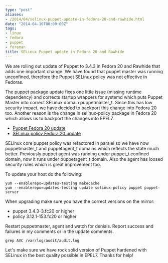 ```yaml
---
type: "post"
aliases:
- /2014/04/selinux-puppet-update-in-fedora-20-and-rawhide.html
date: "2014-04-10T00:00:00Z"
tags:
- linux
- fedora
- puppet
- foreman
title: SELinux Puppet update in Fedora 20 and Rawhide
---
```


We are rolling out update of Puppet to 3.4.3 in Fedora 20 and Rawhide that
adds one important change. We have found that puppet master was running
unconfined, therefore the Puppet SELinux policy was not effective in Fedoras.


The puppet package update fixes one little issue (missing runtime dependency) and
corrects startup wrappers for systemd which puts Puppet Master into
correct SELinux domain puppetmaster_t. Since this has low security impact, we
have decided to backport this change into Fedora 20 too. Another reason is
the change in selinux-policy package in Fedora 20 which allows us to backport
the changes into EPEL7.

- [Puppet Fedora 20 update](https://admin.fedoraproject.org/updates/puppet-3.4.3-3.fc20)
- [SELinux policy Fedora 20 update](https://admin.fedoraproject.org/updates/FEDORA-2014-4933/selinux-policy-3.12.1-153.fc20)

SELinux core puppet policy was refactored in paralel so we have now
puppetmaster_t and puppetagent_t domains which reflects the state much better.
Previously puppet agent was running under puppet_t confined domain, now it
runs under puppetagent_t domain. Also the agent has loosed security rules
which is great improvement too.

To update your host do the following:

    yum --enablerepo=updates-testing makecache
    yum --enablerepo=updates-testing update selinux-policy puppet puppet-server

When upgrading make sure you have the correct versions on the mirror:

- puppet 3.4.3-3.fc20 or higher
- policy 3.12.1-153.fc20 or higher

Restart puppetmaster, agent and watch for denials. Report success and failures
in my comments or in the update comments.

    grep AVC /var/log/audit/audit.log

Let's make sure we have rock solid version of Puppet hardened with SELinux in
the best quality possible in EPEL7. Thanks for help!

